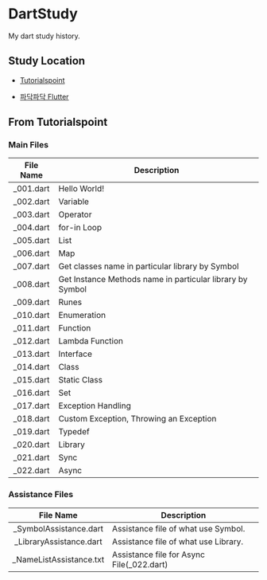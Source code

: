 # DartStudy

My dart study history.


## Study Location

* [Tutorialspoint](https://www.tutorialspoint.com/dart_programming/dart_programming_environment.htm)

* [파닥파닥 Flutter](https://ridibooks.com/books/3419000002)


## From Tutorialspoint

### Main Files

|File Name|Description|
|:---:|---|
|_001.dart|Hello World!|
|_002.dart|Variable|
|_003.dart|Operator|
|_004.dart|for-in Loop|
|_005.dart|List|
|_006.dart|Map|
|_007.dart|Get classes name in particular library by Symbol|
|_008.dart|Get Instance Methods name in particular library by Symbol|
|_009.dart|Runes|
|_010.dart|Enumeration|
|_011.dart|Function|
|_012.dart|Lambda Function|
|_013.dart|Interface|
|_014.dart|Class|
|_015.dart|Static Class|
|_016.dart|Set|
|_017.dart|Exception Handling|
|_018.dart|Custom Exception, Throwing an Exception|
|_019.dart|Typedef|
|_020.dart|Library|
|_021.dart|Sync|
|_022.dart|Async|

### Assistance Files

|File Name|Description|
|:---:|---|
|_SymbolAssistance.dart|Assistance file of what use Symbol.|
|_LibraryAssistance.dart|Assistance file of what use Library.|
|_NameListAssistance.txt|Assistance file for Async File(_022.dart)|

